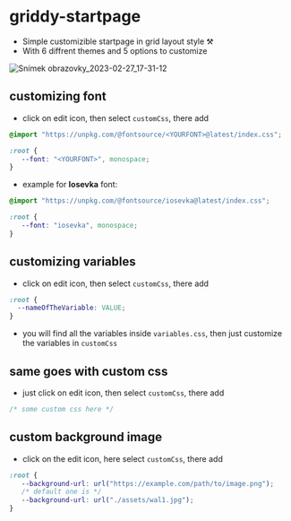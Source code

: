 # griddy-startpage
- Simple customizible startpage in grid layout style ⚒️
- With 6 diffrent themes and 5 options to customize

![Snímek obrazovky_2023-02-27_17-31-12](https://user-images.githubusercontent.com/89579269/221627883-48f35ff3-396c-484e-add7-3ee7f8916457.png)


## customizing font 
- click on edit icon, then select `customCss`, there add
```css
@import "https://unpkg.com/@fontsource/<YOURFONT>@latest/index.css";

:root {
   --font: "<YOURFONT>", monospace;
}
```
- example for **Iosevka** font:
```css
@import "https://unpkg.com/@fontsource/iosevka@latest/index.css";

:root {
   --font: "iosevka", monospace;
}
```

## customizing variables 
- click on edit icon, then select `customCss`, there add
```css
:root {
  --nameOfTheVariable: VALUE;
}
```
- you will find all the variables inside `variables.css`, then just customize the variables in `customCss` 

## same goes with custom css
- just click on edit icon, then select `customCss`, there add
```css
/* some custom css here */
```

## custom background image
- click on the edit icon, here select `customCss`, there add
```css
:root {
   --background-url: url("https://example.com/path/to/image.png"); 
   /* default one is */
   --background-url: url("./assets/wal1.jpg");
}
```
